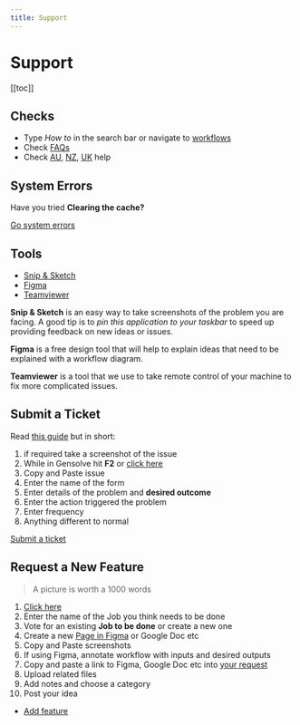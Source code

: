 ```yaml
---
title: Support
---
```


# Support

[[toc]]

## Checks

- Type _How to_ in the search bar or navigate to [workflows](../features/workflows/)
- Check [FAQs](./frequently-asked-questions.md)
- Check [AU](http://docs.gensolve.com/help/gpm_au/), [NZ](http://docs.gensolve.com/help/gpm_nz/), [UK](http://docs.gensolve.com/help/gpm_uk/) help

## System Errors

Have you tried **Clearing the cache?**

[Go system errors](./system-errors.md)

## Tools

- [Snip & Sketch](https://www.youtube.com/watch?v=T1p2kgd-Rsc)
- [Figma](https://www.figma.com)
- [Teamviewer](https://www.teamviewer.com/)

**Snip & Sketch** is an easy way to take screenshots of the problem you are facing. A good tip is to _pin this application to your taskbar_ to speed up providing feedback on new ideas or issues.

**Figma** is a free design tool that will help to explain ideas that need to be explained with a workflow diagram.

**Teamviewer** is a tool that we use to take remote control of your machine to fix more complicated issues.

## Submit a Ticket

Read [this guide](http://docs.gensolve.com/help/gpm_uk/desktop/Using_the_Support_Centre___Accessing_Information/Support_Centre_-_Submit_a_Ticket.htm) but in short:

1. if required take a screenshot of the issue
2. While in Gensolve hit **F2** or [click here](http://support.gensolve.com/)
3. Copy and Paste issue
4. Enter the name of the form
5. Enter details of the problem and **desired outcome**
6. Enter the action triggered the problem
7. Enter frequency
8. Anything different to normal

[Submit a ticket](http://support.gensolve.com/)

## Request a New Feature

> A picture is worth a 1000 words

1. [Click here](https://gensolve.uservoice.com/forums/327429-gensolve-gpm)
2. Enter the name of the Job you think needs to be done
3. Vote for an existing **Job to be done** or create a new one
4. Create a new [Page in Figma](https://www.youtube.com/channel/UCQsVmhSa4X-G3lHlUtejzLA) or Google Doc etc
5. Copy and Paste screenshots
6. If using Figma, annotate workflow with inputs and desired outputs
7. Copy and paste a link to Figma, Google Doc etc into [your request](https://gensolve.uservoice.com/forums/327429-gensolve-gpm)
8. Upload related files
9. Add notes and choose a category
10. Post your idea

- [Add feature](https://gensolve.uservoice.com/forums/327429-gensolve-gpm)
